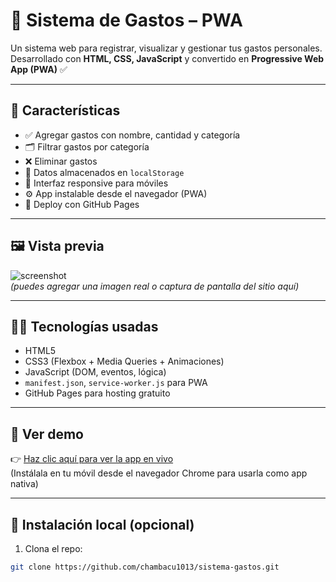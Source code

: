 # 🧾 Sistema de Gastos – PWA

Un sistema web para registrar, visualizar y gestionar tus gastos personales.  
Desarrollado con **HTML, CSS, JavaScript** y convertido en **Progressive Web App (PWA)** ✅

---

## 📱 Características

- ✅ Agregar gastos con nombre, cantidad y categoría
- 🗂️ Filtrar gastos por categoría
- ❌ Eliminar gastos
- 💾 Datos almacenados en `localStorage`
- 📱 Interfaz responsive para móviles
- ⚙️ App instalable desde el navegador (PWA)
- 🚀 Deploy con GitHub Pages

---

## 🖼️ Vista previa

![screenshot](https://user-images.githubusercontent.com/your-user-id/sistema-gastos-demo.png)  
_(puedes agregar una imagen real o captura de pantalla del sitio aquí)_

---

## 🧑‍💻 Tecnologías usadas

- HTML5
- CSS3 (Flexbox + Media Queries + Animaciones)
- JavaScript (DOM, eventos, lógica)
- `manifest.json`, `service-worker.js` para PWA
- GitHub Pages para hosting gratuito

---

## 🚀 Ver demo

👉 [Haz clic aquí para ver la app en vivo](https://chambacu1013.github.io/sistema-gastos/)  
(Instálala en tu móvil desde el navegador Chrome para usarla como app nativa)

---

## 📂 Instalación local (opcional)

1. Clona el repo:

```bash
git clone https://github.com/chambacu1013/sistema-gastos.git
```
